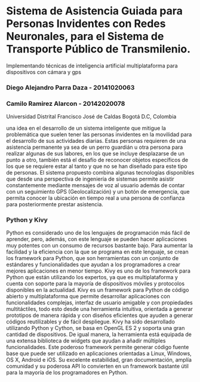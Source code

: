 # Sistema de Asistencia Guiada para Personas Invidentes con Redes Neuronales, para el Sistema de Transporte Público de Transmilenio.
Implementando técnicas de inteligencia artificial multiplataforma para dispositivos con cámara y gps

### Diego Alejandro Parra Daza - 20141020063 
### Camilo Ramirez Alarcon - 20142020078
Universidad Distrital Francisco José de Caldas Bogotá D.C, Colombia

una idea en el desarrollo de un sistema inteligente que mitigue la problemática que suelen tener las personas invidentes en la movilidad para el desarrollo de sus actividades diarias. Estas personas requieren de una asistencia permanente ya sea de un perro guardián u otra persona para realizar algunas de sus labores, en los que se incluye desplazarse de un punto a otro, también está el desafío de reconocer objetos específicos de los que se requiere estar al tanto y que no se han diseñado para este tipo de personas.
El sistema propuesto combina algunas tecnologías disponibles que desde una perspectiva de ingeniería de sistemas permite asistir constantemente mediante mensajes de voz al usuario además de contar con un seguimiento GPS (Geolocalización) y un botón de emergencia, que permita conocer la ubicación en tiempo real a una persona de confianza para posteriormente prestar asistencia.

### Python y Kivy
Python es considerado uno de los lenguajes de programación más fácil de aprender, pero, además, con este lenguaje se pueden hacer aplicaciones muy potentes con un consumo de recursos bastante bajo. Para aumentar la facilidad y la eficiencia con la que se programa en este lenguaje, se crean los framework para Python, que son herramientas con un conjunto de estándares y funcionalidades que ayudan a los programadores a crear mejores aplicaciones en menor tiempo.
Kivy es uno de los framework para Python que están utilizando los expertos, ya que es multiplataforma y cuenta con soporte para la mayoría de dispositivos móviles y protocolos disponibles en la actualidad. Kivy es un framework para Python de código abierto y multiplataforma que permite desarrollar aplicaciones con funcionalidades complejas, interfaz de usuario amigable y con propiedades multitáctiles, todo esto desde una herramienta intuitiva, orientada a generar prototipos de manera rápida y con diseños eficientes que ayuden a generar códigos reutilizables y de fácil despliegue. 
Kivy ha sido desarrollado utilizando Python y Cython, se basa en OpenGL ES 2 y soporta una gran cantidad de dispositivos. De igual manera, la herramienta está equipada de una extensa biblioteca de widgets que ayudan a añadir múltiples funcionalidades. Este poderoso framework permite generar código fuente base que puede ser utilizado en aplicaciones orientadas a Linux, Windows, OS X, Android e iOS. Su excelente estabilidad, gran documentación, amplía comunidad y su poderosa API lo convierten en un framework bastante útil para la mayoría de los programadores en Python.
